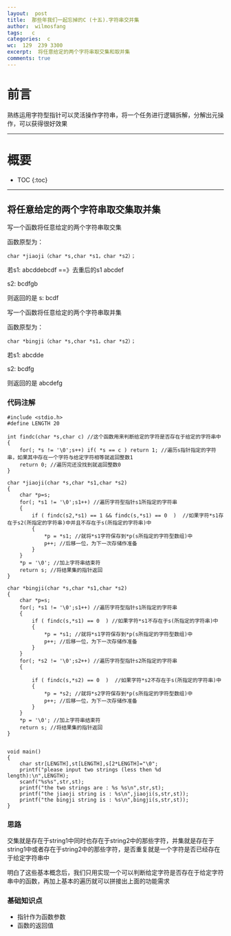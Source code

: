 ```yaml
---
layout:  post
title:  那些年我们一起忘掉的C (十五).字符串交并集
author:  wilmosfang
tags:   c 
categories:  c
wc:  129  239 3300 
excerpt:  将任意给定的两个字符串取交集和取并集
comments: true
---
```



# 前言

熟练运用字符型指针可以灵活操作字符串，将一个任务进行逻辑拆解，分解出元操作，可以获得很好效果

---

# 概要

* TOC
{:toc}


---

## 将任意给定的两个字符串取交集取并集

写一个函数将任意给定的两个字符串取交集

函数原型为：
     
`char *jiaoji（char *s,char *s1，char *s2）；`

若s1:  abcddebcdf  ==》去重后的s1  abcdef  

s2:  bcdfgb
  
则返回的是 s: bcdf

写一个函数将任意给定的两个字符串取并集

函数原型为：
 
 `char *bingji（char *s,char *s1，char *s2）；`

若s1:  abcdde

s2:  bcdfg

则返回的是  abcdefg



### 代码注解

~~~
#include <stdio.h>
#define LENGTH 20

int findc(char *s,char c) //这个函数用来判断给定的字符是否存在于给定的字符串中
{
	for(; *s != '\0';s++) if( *s == c ) return 1; //遍历s指针指定的字符串，如果其中存在一个字符与给定字符相等就返回整数1
	return 0; //遍历完还没找到就返回整数0
}

char *jiaoji(char *s,char *s1,char *s2)
{
	char *p=s;
	for(; *s1 != '\0';s1++)	//遍历字符型指针s1所指定的字符串
	{
		if ( findc(s2,*s1) == 1 && findc(s,*s1) == 0  )  //如果字符*s1存在于s2(所指定的字符串)中并且不存在于s(所指定的字符串)中
		{
			*p = *s1; //就将*s1字符保存到*p(s所指定的字符型数组)中
			p++; //后移一位，为下一次存储作准备
		}
	}
	*p = '\0'; //加上字符串结束符
	return s; //将结果集的指针返回
}

char *bingji(char *s,char *s1,char *s2)
{
	char *p=s;
	for(; *s1 != '\0';s1++) //遍历字符型指针s1所指定的字符串
	{
		if ( findc(s,*s1) == 0  ) //如果字符*s1不存在于s(所指定的字符串)中
		{
			*p = *s1; //就将*s1字符保存到*p(s所指定的字符型数组)中
			p++; //后移一位，为下一次存储作准备
		}
	}
	for(; *s2 != '\0';s2++) //遍历字符型指针s2所指定的字符串
	{

		if ( findc(s,*s2) == 0  )  //如果字符*s2不存在于s(所指定的字符串)中
		{
			*p = *s2; //就将*s2字符保存到*p(s所指定的字符型数组)中
			p++; //后移一位，为下一次存储作准备
		}
	}
	*p = '\0'; //加上字符串结束符
	return s; //将结果集的指针返回
}


void main()
{	
	char str[LENGTH],st[LENGTH],s[2*LENGTH]="\0"; 
	printf("please input two strings (less then %d length):\n",LENGTH);
	scanf("%s%s",str,st);
	printf("the two strings are : %s %s\n",str,st);
	printf("the jiaoji string is : %s\n",jiaoji(s,str,st));
	printf("the bingji string is : %s\n",bingji(s,str,st));
}
~~~


### 思路

交集就是存在于string1中同时也存在于string2中的那些字符，并集就是存在于string1中或者存在于string2中的那些字符，是否重复就是一个字符是否已经存在于给定字符串中

明白了这些基本概念后，我们只用实现一个可以判断给定字符是否存在于给定字符串中的函数，再加上基本的遍历就可以拼接出上面的功能需求


### 基础知识点

* 指针作为函数参数
* 函数的返回值
